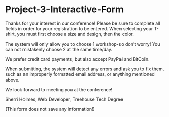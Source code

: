 # Project-3-Interactive-Form
 
Thanks for your interest in our conference! Please be sure to complete all fields in order for your registration to be entered. When selecting your T-shirt, you must first choose a size and design, then the color. 

The system will only allow you to choose 1 workshop-so don't worry! You can not mistakenly choose 2 at the same time/day. 

We prefer credit card payments, but also accept PayPal and BitCoin. 

When submitting, the system will detect any errors and ask you to fix them, such as an improperly formatted email address, or anything mentioned above. 

We look forward to meeting you at the conference! 

Sherri Holmes, Web Developer, Treehouse Tech Degree

(This form does not save any information!)
